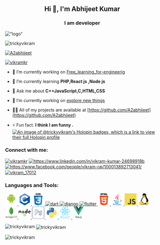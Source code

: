 
<h2 align="center">Hi 👋, I'm Abhijeet Kumar</h2>
<h3 align="center">I am developer</h3>

<img src="https://cdn.dribbble.com/users/1162077/screenshots/3848914/programmer.gif" alt=“logo”>



<p align="left"> <img src="https://komarev.com/ghpvc/?username=trickyvikram&label=Profile%20views&color=0e75b6&style=flat" alt="trickyvikram" /> </p>

<p align="left"> <a href="https://github.com/ryo-ma/github-profile-trophy"><img src="https://github.com/A2abhijeet" alt="A2abhijeet" /></a> </p>

<p align="left"> <a href="https://twitter.com/vikramkr" target="blank"><img src="https://img.shields.io/twitter/follow/vikramkr?logo=twitter&style=for-the-badge" alt="vikramkr" /></a> </p>

- 🔭 I’m currently working on [Free_learning_for-engineerig](https://github.com/A2abhijeet/InnovixionTech-Nov-task3)

- 🌱 I’m currently learning **PHP,React js ,Node js**
- 💬 Ask me about **C++JavaScript,C,HTML,CSS**

- 🔭 I’m currently working on [explore new things](https://github.com/A2abhijeet)

- 👨‍💻 All of my projects are available at [https://github.com/A2abhijeet](https://github.com/A2abhijeet)

- ⚡ Fun fact. **I think I am funny .**
[![An image of @trickyvikram's Holopin badges, which is a link to view their full Holopin profile](https://holopin.me/trickyvikram)](https://holopin.io/@trickyvikram)

<h3 align="left">Connect with me:</h3>
<p align="left">
<a href="https://twitter.com/vikramkr" target="blank"><img align="center" src="https://raw.githubusercontent.com/rahuldkjain/github-profile-readme-generator/master/src/images/icons/Social/twitter.svg" alt="vikramkr" height="30" width="40" /></a>
<a href="https://linkedin.com/in/https://www.linkedin.com/in/vikram-kumar-24698918b" target="blank"><img align="center" src="https://raw.githubusercontent.com/rahuldkjain/github-profile-readme-generator/master/src/images/icons/Social/linked-in-alt.svg" alt="https://www.linkedin.com/in/vikram-kumar-24698918b" height="30" width="40" /></a>
<a href="https://fb.com/https://www.facebook.com/people/vikram-raj/100013892713041/" target="blank"><img align="center" src="https://raw.githubusercontent.com/rahuldkjain/github-profile-readme-generator/master/src/images/icons/Social/facebook.svg" alt="https://www.facebook.com/people/vikram-raj/100013892713041/" height="30" width="40" /></a>
<a href="https://instagram.com/vikram_17012" target="blank"><img align="center" src="https://raw.githubusercontent.com/rahuldkjain/github-profile-readme-generator/master/src/images/icons/Social/instagram.svg" alt="vikram_17012" height="30" width="40" /></a>
</p>

<h3 align="left">Languages and Tools:</h3>
<p align="left"> <a href="https://developer.android.com" target="_blank" rel="noreferrer"> <img src="https://raw.githubusercontent.com/devicons/devicon/master/icons/android/android-original-wordmark.svg" alt="android" width="40" height="40"/> </a> <a href="https://www.cprogramming.com/" target="_blank" rel="noreferrer"> <img src="https://raw.githubusercontent.com/devicons/devicon/master/icons/c/c-original.svg" alt="c" width="40" height="40"/> </a> <a href="https://www.w3schools.com/css/" target="_blank" rel="noreferrer"> <img src="https://raw.githubusercontent.com/devicons/devicon/master/icons/css3/css3-original-wordmark.svg" alt="css3" width="40" height="40"/> </a> <a href="https://dart.dev" target="_blank" rel="noreferrer"> <img src="https://www.vectorlogo.zone/logos/dartlang/dartlang-icon.svg" alt="dart" width="40" height="40"/> </a> <a href="https://www.djangoproject.com/" target="_blank" rel="noreferrer"> <img src="https://cdn.worldvectorlogo.com/logos/django.svg" alt="django" width="40" height="40"/> </a> <a href="https://flutter.dev" target="_blank" rel="noreferrer"> <img src="https://www.vectorlogo.zone/logos/flutterio/flutterio-icon.svg" alt="flutter" width="40" height="40"/> </a> <a href="https://www.w3.org/html/" target="_blank" rel="noreferrer"> <img src="https://raw.githubusercontent.com/devicons/devicon/master/icons/html5/html5-original-wordmark.svg" alt="html5" width="40" height="40"/> </a> <a href="https://www.java.com" target="_blank" rel="noreferrer"> <img src="https://raw.githubusercontent.com/devicons/devicon/master/icons/java/java-original.svg" alt="java" width="40" height="40"/> </a> <a href="https://developer.mozilla.org/en-US/docs/Web/JavaScript" target="_blank" rel="noreferrer"> <img src="https://raw.githubusercontent.com/devicons/devicon/master/icons/javascript/javascript-original.svg" alt="javascript" width="40" height="40"/> </a> <a href="https://www.linux.org/" target="_blank" rel="noreferrer"> <img src="https://raw.githubusercontent.com/devicons/devicon/master/icons/linux/linux-original.svg" alt="linux" width="40" height="40"/> </a> <a href="https://www.mongodb.com/" target="_blank" rel="noreferrer"> <img src="https://raw.githubusercontent.com/devicons/devicon/master/icons/mongodb/mongodb-original-wordmark.svg" alt="mongodb" width="40" height="40"/> </a> <a href="https://nodejs.org" target="_blank" rel="noreferrer"> <img src="https://raw.githubusercontent.com/devicons/devicon/master/icons/nodejs/nodejs-original-wordmark.svg" alt="nodejs" width="40" height="40"/> </a> <a href="https://www.photoshop.com/en" target="_blank" rel="noreferrer"> <img src="https://raw.githubusercontent.com/devicons/devicon/master/icons/photoshop/photoshop-line.svg" alt="photoshop" width="40" height="40"/> </a> <a href="https://www.python.org" target="_blank" rel="noreferrer"> <img src="https://raw.githubusercontent.com/devicons/devicon/master/icons/python/python-original.svg" alt="python" width="40" height="40"/> </a> <a href="https://reactjs.org/" target="_blank" rel="noreferrer"> <img src="https://raw.githubusercontent.com/devicons/devicon/master/icons/react/react-original-wordmark.svg" alt="react" width="40" height="40"/> </a> <a href="https://vuejs.org/" target="_blank" rel="noreferrer"> <img src="https://raw.githubusercontent.com/devicons/devicon/master/icons/vuejs/vuejs-original-wordmark.svg" alt="vuejs" width="40" height="40"/> </a> </p>

<p><img align="left" src="https://github-readme-stats.vercel.app/api/top-langs?username=trickyvikram&show_icons=true&locale=en&layout=compact" alt="trickyvikram" /></p>

<p>&nbsp;<img align="center" src="https://github-readme-stats.vercel.app/api?username=trickyvikram&show_icons=true&locale=en" alt="trickyvikram" /></p>

<p><img align="center" src="https://github-readme-streak-stats.herokuapp.com/?user=trickyvikram&" alt="trickyvikram" /></p>
